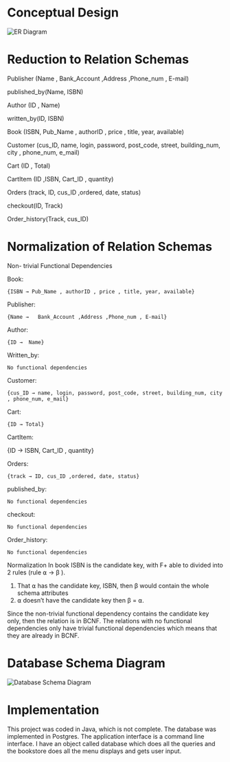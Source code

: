 # Conceptual Design

![ER Diagram](https://github.com/BruleeTea/Book-store/assets/142434143/7d474dcf-385f-4111-82fa-3eb0d27b7ec0)

# Reduction to Relation Schemas

Publisher (Name , Bank_Account ,Address ,Phone_num , E-mail)

published_by(Name, ISBN)

Author (ID , Name) 

written_by(ID, ISBN)

Book (ISBN, Pub_Name , authorID , price , title, year, available)

Customer (cus_ID, name, login, password, post_code, street, building_num, city , phone_num, e_mail)

Cart (ID , Total)

CartItem (ID ,ISBN, Cart_ID , quantity)

Orders (track, ID, cus_ID ,ordered, date, status)

checkout(ID, Track)

Order_history(Track, cus_ID) 

# Normalization of Relation Schemas
Non- trivial Functional Dependencies 

Book:

	{ISBN → Pub_Name , authorID , price , title, year, available}
 
Publisher:

	{Name →   Bank_Account ,Address ,Phone_num , E-mail}
 
Author:

	{ID →  Name}
Written_by: 

	No functional dependencies
 
Customer:

	{cus_ID → name, login, password, post_code, street, building_num, city , phone_num, e_mail}
 
Cart:

	{ID → Total}
 
 CartItem:
 
 {ID  → ISBN, Cart_ID , quantity}
  

Orders:

	{track → ID, cus_ID ,ordered, date, status}
 
published_by: 

	No functional dependencies
 
checkout: 

	No functional dependencies
 
Order_history: 

	No functional dependencies

Normalization
In book ISBN is the candidate key, with F+ able to divided into 2 rules (rule ⍺ → β ). 
 1. That ⍺ has the candidate key, ISBN, then β would contain the whole schema attributes 
 2. ⍺ doesn’t have the candidate key then β = ⍺.
    
Since the non-trivial functional dependency contains the candidate key only, then the relation is in BCNF. The relations with  no functional dependencies only have trivial functional dependencies which means that they are already in BCNF. 

# Database Schema Diagram 

![Database Schema Diagram](https://github.com/BruleeTea/Book-store/assets/142434143/9df1eff8-bbb8-4974-a23d-788bc3f5c5ef)


# Implementation
This project was coded in Java, which is not complete. The database was implemented in Postgres. The application interface is a command line interface. I have an object called database which does all the queries and the bookstore does all the menu displays and gets user input. 




